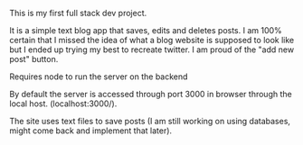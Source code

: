 This is my first full stack dev project.

It is a simple text blog app that saves, edits and deletes posts. I am 100% certain that I missed the idea of what a blog website is supposed to look like but I ended up trying my best to recreate twitter.
I am proud of the "add new post" button.

Requires node to run the server on the backend

By default the server is accessed through port 3000 in browser through the local host. (localhost:3000/).

The site uses text files to save posts (I am still working on using databases, might come back and implement that later). 

